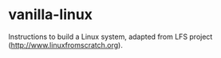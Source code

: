 # vanilla-linux
Instructions to build a Linux system, adapted from LFS project (http://www.linuxfromscratch.org).
